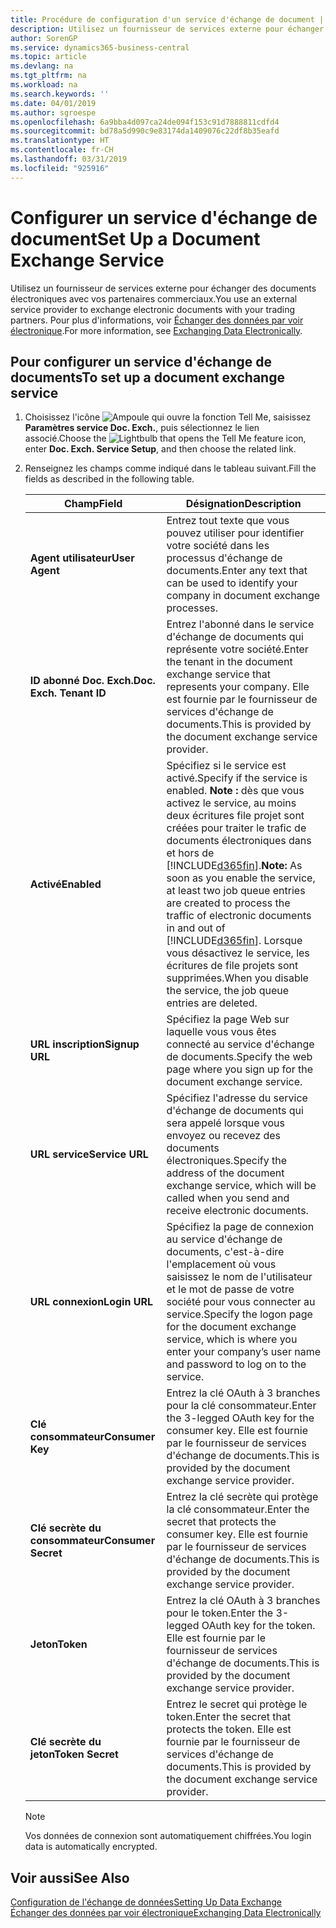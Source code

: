 ```yaml
---
title: Procédure de configuration d'un service d'échange de document | Microsoft Docs
description: Utilisez un fournisseur de services externe pour échanger des documents électroniques avec vos partenaires commerciaux.
author: SorenGP
ms.service: dynamics365-business-central
ms.topic: article
ms.devlang: na
ms.tgt_pltfrm: na
ms.workload: na
ms.search.keywords: ''
ms.date: 04/01/2019
ms.author: sgroespe
ms.openlocfilehash: 6a9bba4d097ca24de094f153c91d7888811cdfd4
ms.sourcegitcommit: bd78a5d990c9e83174da1409076c22df8b35eafd
ms.translationtype: HT
ms.contentlocale: fr-CH
ms.lasthandoff: 03/31/2019
ms.locfileid: "925916"
---
```

# <a name="set-up-a-document-exchange-service"></a><span data-ttu-id="550a0-103">Configurer un service d'échange de document</span><span class="sxs-lookup"><span data-stu-id="550a0-103">Set Up a Document Exchange Service</span></span>
<span data-ttu-id="550a0-104">Utilisez un fournisseur de services externe pour échanger des documents électroniques avec vos partenaires commerciaux.</span><span class="sxs-lookup"><span data-stu-id="550a0-104">You use an external service provider to exchange electronic documents with your trading partners.</span></span> <span data-ttu-id="550a0-105">Pour plus d'informations, voir [Échanger des données par voir électronique](across-data-exchange.md).</span><span class="sxs-lookup"><span data-stu-id="550a0-105">For more information, see [Exchanging Data Electronically](across-data-exchange.md).</span></span>  

## <a name="to-set-up-a-document-exchange-service"></a><span data-ttu-id="550a0-106">Pour configurer un service d'échange de documents</span><span class="sxs-lookup"><span data-stu-id="550a0-106">To set up a document exchange service</span></span>  
1. <span data-ttu-id="550a0-107">Choisissez l'icône ![Ampoule qui ouvre la fonction Tell Me](media/ui-search/search_small.png "Dites-moi ce que vous voulez faire"), saisissez **Paramètres service Doc. Exch.**, puis sélectionnez le lien associé.</span><span class="sxs-lookup"><span data-stu-id="550a0-107">Choose the ![Lightbulb that opens the Tell Me feature](media/ui-search/search_small.png "Tell me what you want to do") icon, enter **Doc. Exch. Service Setup**, and then choose the related link.</span></span>  
2. <span data-ttu-id="550a0-108">Renseignez les champs comme indiqué dans le tableau suivant.</span><span class="sxs-lookup"><span data-stu-id="550a0-108">Fill the fields as described in the following table.</span></span>  

    |<span data-ttu-id="550a0-109">Champ</span><span class="sxs-lookup"><span data-stu-id="550a0-109">Field</span></span>|<span data-ttu-id="550a0-110">Désignation</span><span class="sxs-lookup"><span data-stu-id="550a0-110">Description</span></span>|  
    |---------------------------------|---------------------------------------|  
    |<span data-ttu-id="550a0-111">**Agent utilisateur**</span><span class="sxs-lookup"><span data-stu-id="550a0-111">**User Agent**</span></span>|<span data-ttu-id="550a0-112">Entrez tout texte que vous pouvez utiliser pour identifier votre société dans les processus d'échange de documents.</span><span class="sxs-lookup"><span data-stu-id="550a0-112">Enter any text that can be used to identify your company in document exchange processes.</span></span>|  
    |<span data-ttu-id="550a0-113">**ID abonné Doc. Exch.**</span><span class="sxs-lookup"><span data-stu-id="550a0-113">**Doc. Exch. Tenant ID**</span></span>|<span data-ttu-id="550a0-114">Entrez l'abonné dans le service d'échange de documents qui représente votre société.</span><span class="sxs-lookup"><span data-stu-id="550a0-114">Enter the tenant in the document exchange service that represents your company.</span></span> <span data-ttu-id="550a0-115">Elle est fournie par le fournisseur de services d'échange de documents.</span><span class="sxs-lookup"><span data-stu-id="550a0-115">This is provided by the document exchange service provider.</span></span>|  
    |<span data-ttu-id="550a0-116">**Activé**</span><span class="sxs-lookup"><span data-stu-id="550a0-116">**Enabled**</span></span>|<span data-ttu-id="550a0-117">Spécifiez si le service est activé.</span><span class="sxs-lookup"><span data-stu-id="550a0-117">Specify if the service is enabled.</span></span> <span data-ttu-id="550a0-118">**Note :** dès que vous activez le service, au moins deux écritures file projet sont créées pour traiter le trafic de documents électroniques dans et hors de [!INCLUDE[d365fin](includes/d365fin_md.md)].</span><span class="sxs-lookup"><span data-stu-id="550a0-118">**Note:**  As soon as you enable the service, at least two job queue entries are created to process the traffic of electronic documents in and out of [!INCLUDE[d365fin](includes/d365fin_md.md)].</span></span> <span data-ttu-id="550a0-119">Lorsque vous désactivez le service, les écritures de file projets sont supprimées.</span><span class="sxs-lookup"><span data-stu-id="550a0-119">When you disable the service, the job queue entries are deleted.</span></span>|  
    |<span data-ttu-id="550a0-120">**URL inscription**</span><span class="sxs-lookup"><span data-stu-id="550a0-120">**Signup URL**</span></span>|<span data-ttu-id="550a0-121">Spécifiez la page Web sur laquelle vous vous êtes connecté au service d'échange de documents.</span><span class="sxs-lookup"><span data-stu-id="550a0-121">Specify the web page where you sign up for the document exchange service.</span></span>|  
    |<span data-ttu-id="550a0-122">**URL service**</span><span class="sxs-lookup"><span data-stu-id="550a0-122">**Service URL**</span></span>|<span data-ttu-id="550a0-123">Spécifiez l'adresse du service d'échange de documents qui sera appelé lorsque vous envoyez ou recevez des documents électroniques.</span><span class="sxs-lookup"><span data-stu-id="550a0-123">Specify the address of the document exchange service, which will be called when you send and receive electronic documents.</span></span>|  
    |<span data-ttu-id="550a0-124">**URL connexion**</span><span class="sxs-lookup"><span data-stu-id="550a0-124">**Login URL**</span></span>|<span data-ttu-id="550a0-125">Spécifiez la page de connexion au service d'échange de documents, c'est-à-dire l'emplacement où vous saisissez le nom de l'utilisateur et le mot de passe de votre société pour vous connecter au service.</span><span class="sxs-lookup"><span data-stu-id="550a0-125">Specify the logon page for the document exchange service, which is where you enter your company’s user name and password to log on to the service.</span></span>|  
    |<span data-ttu-id="550a0-126">**Clé consommateur**</span><span class="sxs-lookup"><span data-stu-id="550a0-126">**Consumer Key**</span></span>|<span data-ttu-id="550a0-127">Entrez la clé OAuth à 3 branches pour la clé consommateur.</span><span class="sxs-lookup"><span data-stu-id="550a0-127">Enter the 3-legged OAuth key for the consumer key.</span></span> <span data-ttu-id="550a0-128">Elle est fournie par le fournisseur de services d'échange de documents.</span><span class="sxs-lookup"><span data-stu-id="550a0-128">This is provided by the document exchange service provider.</span></span>|  
    |<span data-ttu-id="550a0-129">**Clé secrète du consommateur**</span><span class="sxs-lookup"><span data-stu-id="550a0-129">**Consumer Secret**</span></span>|<span data-ttu-id="550a0-130">Entrez la clé secrète qui protège la clé consommateur.</span><span class="sxs-lookup"><span data-stu-id="550a0-130">Enter the secret that protects the consumer key.</span></span> <span data-ttu-id="550a0-131">Elle est fournie par le fournisseur de services d'échange de documents.</span><span class="sxs-lookup"><span data-stu-id="550a0-131">This is provided by the document exchange service provider.</span></span>|  
    |<span data-ttu-id="550a0-132">**Jeton**</span><span class="sxs-lookup"><span data-stu-id="550a0-132">**Token**</span></span>|<span data-ttu-id="550a0-133">Entrez la clé OAuth à 3 branches pour le token.</span><span class="sxs-lookup"><span data-stu-id="550a0-133">Enter the 3-legged OAuth key for the token.</span></span> <span data-ttu-id="550a0-134">Elle est fournie par le fournisseur de services d'échange de documents.</span><span class="sxs-lookup"><span data-stu-id="550a0-134">This is provided by the document exchange service provider.</span></span>|  
    |<span data-ttu-id="550a0-135">**Clé secrète du jeton**</span><span class="sxs-lookup"><span data-stu-id="550a0-135">**Token Secret**</span></span>|<span data-ttu-id="550a0-136">Entrez le secret qui protège le token.</span><span class="sxs-lookup"><span data-stu-id="550a0-136">Enter the secret that protects the token.</span></span> <span data-ttu-id="550a0-137">Elle est fournie par le fournisseur de services d'échange de documents.</span><span class="sxs-lookup"><span data-stu-id="550a0-137">This is provided by the document exchange service provider.</span></span>|  

    > [!NOTE]  
    > <span data-ttu-id="550a0-138">Vos données de connexion sont automatiquement chiffrées.</span><span class="sxs-lookup"><span data-stu-id="550a0-138">You login data is automatically encrypted.</span></span>

## <a name="see-also"></a><span data-ttu-id="550a0-139">Voir aussi</span><span class="sxs-lookup"><span data-stu-id="550a0-139">See Also</span></span>  
[<span data-ttu-id="550a0-140">Configuration de l'échange de données</span><span class="sxs-lookup"><span data-stu-id="550a0-140">Setting Up Data Exchange</span></span>](across-set-up-data-exchange.md)  
[<span data-ttu-id="550a0-141">Échanger des données par voir électronique</span><span class="sxs-lookup"><span data-stu-id="550a0-141">Exchanging Data Electronically</span></span>](across-data-exchange.md)
